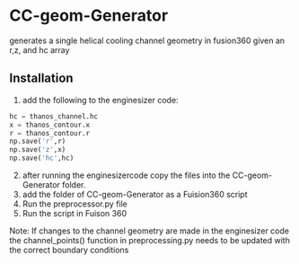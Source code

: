 # CC-geom-Generator
 generates a single helical cooling channel geometry in fusion360 given an r,z, and hc array

## Installation 

1. add the following to the enginesizer code: 

```python
hc = thanos_channel.hc
x = thanos_contour.x
r = thanos_contour.r
np.save('r',r)
np.save('z',x)
np.save('hc',hc)
```
2. after running the enginesizercode copy the files into the CC-geom-Generator folder.
3. add the folder of CC-geom-Generator as a Fuision360 script
4. Run the preprocessor.py file
5. Run the script in Fuison 360

Note: If changes to the channel geometry are made in the enginesizer code the channel_points() function in preprocessing.py needs to be updated with the correct boundary conditions